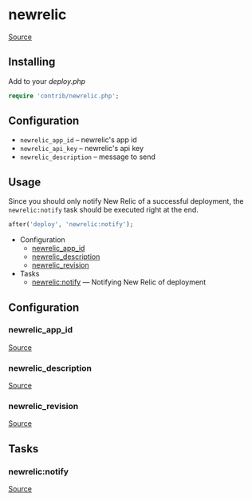 <!-- DO NOT EDIT THIS FILE! -->
<!-- Instead edit contrib/newrelic.php -->
<!-- Then run bin/docgen -->

# newrelic

[Source](/contrib/newrelic.php)


## Installing

Add to your _deploy.php_

```php
require 'contrib/newrelic.php';
```

## Configuration

- `newrelic_app_id` – newrelic's app id
- `newrelic_api_key` – newrelic's api key
- `newrelic_description` – message to send

## Usage

Since you should only notify New Relic of a successful deployment, the `newrelic:notify` task should be executed right at the end.

```php
after('deploy', 'newrelic:notify');
```



* Configuration
  * [newrelic_app_id](#newrelic_app_id)
  * [newrelic_description](#newrelic_description)
  * [newrelic_revision](#newrelic_revision)
* Tasks
  * [newrelic:notify](#newrelicnotify) — Notifying New Relic of deployment

## Configuration
### newrelic_app_id
[Source](https://github.com/deployphp/deployer/search?q=%22newrelic_app_id%22+in%3Afile+language%3Aphp+path%3Acontrib+filename%3Anewrelic.php)





### newrelic_description
[Source](https://github.com/deployphp/deployer/search?q=%22newrelic_description%22+in%3Afile+language%3Aphp+path%3Acontrib+filename%3Anewrelic.php)





### newrelic_revision
[Source](https://github.com/deployphp/deployer/search?q=%22newrelic_revision%22+in%3Afile+language%3Aphp+path%3Acontrib+filename%3Anewrelic.php)






## Tasks
### newrelic:notify
[Source](https://github.com/deployphp/deployer/search?q=%22newrelic%3Anotify%22+in%3Afile+language%3Aphp+path%3Acontrib+filename%3Anewrelic.php)




